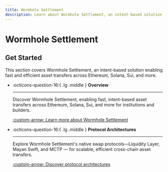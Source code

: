 ```yaml
---
title: Wormhole Settlement
description: Learn about Wormhole Settlement, an intent-based solution enabling fast and efficient asset transfers across Ethereum, Solana, Sui, and more.
---
```


# Wormhole Settlement

## Get Started

This section covers Wormhole Settlement, an intent-based solution enabling fast and efficient asset transfers across Ethereum, Solana, Sui, and more.

<div class="grid cards" markdown>

-   :octicons-question-16:{ .lg .middle } **Overview**

    ---

    Discover Wormhole Settlement, enabling fast, intent-based asset transfers across Ethereum, Solana, Sui, and more for institutions and builders.

    [:custom-arrow: Learn more about Wormhole Settlement](/docs/learn/messaging/wormhole-settlement/overview/)

-   :octicons-question-16:{ .lg .middle } **Protocol Architectures**

    ---

    Explore Wormhole Settlement's native swap protocols—Liquidity Layer, Mayan Swift, and MCTP — for scalable, efficient cross-chain asset transfers.

    [:custom-arrow: Discover protocol architectures](/docs/learn/messaging/wormhole-settlement/architecture/)

</div>